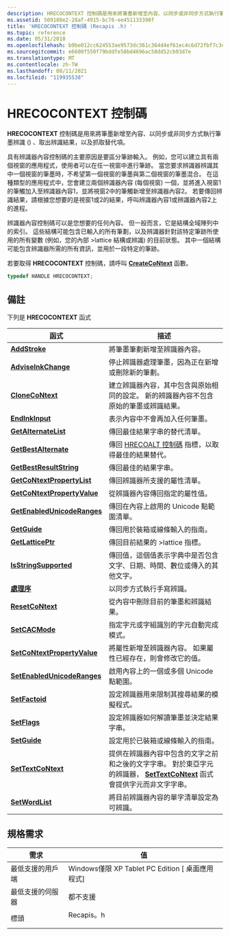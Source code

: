 ```yaml
---
description: HRECOCONTEXT 控制碼是用來將筆墨新增至內容、以同步或非同步方式執行筆墨辨識 () 、取出辨識結果，以及抓取替代項。
ms.assetid: 509188e2-28af-4915-bc76-ee451133398f
title: 'HRECOCONTEXT 控制碼 (Recapis .h) '
ms.topic: reference
ms.date: 05/31/2018
ms.openlocfilehash: b9be012cc624553ae9573dc361c364d4ef61ec4c6d72fbf7c3eb2168c3ccb290
ms.sourcegitcommit: e6600f550f79bddfe58bd4696ac50dd52cb03d7e
ms.translationtype: MT
ms.contentlocale: zh-TW
ms.lasthandoff: 08/11/2021
ms.locfileid: "119935538"
---
```

# <a name="hrecocontext-handle"></a>HRECOCONTEXT 控制碼

**HRECOCONTEXT** 控制碼是用來將筆墨新增至內容、以同步或非同步方式執行筆墨辨識 () 、取出辨識結果，以及抓取替代項。

具有辨識器內容控制碼的主要原因是要區分筆跡輸入。 例如，您可以建立具有兩個視窗的應用程式，使用者可以在任一視窗中進行筆跡。 當您要求辨識器辨識其中一個視窗的筆墨時，不希望第一個視窗的筆墨與第二個視窗的筆墨混合。 在這種類型的應用程式中，您會建立兩個辨識器內容 (每個視窗) 一個，並將進入視窗1的筆觸加入至辨識器內容1，並將視窗2中的筆觸新增至辨識器內容2。 若要傳回辨識結果，請根據您想要的是視窗1或2的結果，呼叫辨識器內容1或辨識器內容2上的進程。

辨識器內容控制碼可以是您想要的任何內容。 但一般而言，它是結構全域陣列中的索引。 這些結構可能包含已輸入的所有筆劃，以及辨識器針對該特定筆跡所使用的所有變數 (例如，您的內部 >lattice 結構或辨識) 的目前狀態。 其中一個結構可能包含辨識器所需的所有資訊，並用於一段特定的筆跡。

若要取得 **HRECOCONTEXT** 控制碼，請呼叫 [**CreateCoNtext**](/windows/desktop/api/recapis/nf-recapis-createcontext) 函數。


```C++
typedef HANDLE HRECOCONTEXT;
```



## <a name="remarks"></a>備註

下列是 **HRECOCONTEXT** 函式



| 函式                                                            | 描述                                                                                                                                                                                                                                                 |
|---------------------------------------------------------------------|-------------------------------------------------------------------------------------------------------------------------------------------------------------------------------------------------------------------------------------------------------------|
| [**AddStroke**](/windows/desktop/api/recapis/nf-recapis-addstroke)                                      | 將筆墨筆劃新增至辨識器內容。<br/>                                                                                                                                                                                                    |
| [**AdviseInkChange**](/windows/desktop/api/recapis/nf-recapis-adviseinkchange)                          | 停止辨識器處理筆墨，因為正在新增或刪除新的筆劃。<br/>                                                                                                                                                         |
| [**CloneCoNtext**](/windows/desktop/api/recapis/nf-recapis-clonecontext)                                | 建立辨識器內容，其中包含與原始相同的設定。 新的辨識器內容不包含原始的筆墨或辨識結果。<br/>                                                                        |
| [**EndInkInput**](/windows/desktop/api/msinkaut/nf-msinkaut-iinkrecognizercontext-endinkinput)             | 表示內容中不會再加入任何筆墨。<br/>                                                                                                                                                                                         |
| [**GetAlternateList**](/previous-versions/windows/desktop/legacy/ms698163(v=vs.85))                        | 傳回最佳結果字串的替代清單。<br/>                                                                                                                                                                                         |
| [**GetBestAlternate**](/previous-versions/windows/desktop/legacy/ms699575(v=vs.85))                        | 傳回 [HRECOALT 控制碼](hrecoalt-handle.md) 指標，以取得最佳的結果替代。<br/>                                                                                                                                                         |
| [**GetBestResultString**](/windows/desktop/api/recapis/nf-recapis-getbestresultstring)                  | 傳回最佳的結果字串。<br/>                                                                                                                                                                                                                  |
| [**GetCoNtextPropertyList**](/windows/desktop/api/recapis/nf-recapis-getcontextpropertylist)            | 傳回辨識器所支援的屬性清單。<br/>                                                                                                                                                                                            |
| [**GetCoNtextPropertyValue**](/windows/desktop/api/recapis/nf-recapis-getcontextpropertyvalue)          | 從辨識器內容傳回指定的屬性值。<br/>                                                                                                                                                                                  |
| [**GetEnabledUnicodeRanges**](/windows/desktop/api/recapis/nf-recapis-getenabledunicoderanges)          | 傳回在內容上啟用的 Unicode 點範圍清單。<br/>                                                                                                                                                                                   |
| [**GetGuide**](/windows/desktop/api/recapis/nf-recapis-getguide)                                        | 傳回用於裝箱或線條輸入的指南。<br/>                                                                                                                                                                                                 |
| [**GetLatticePtr**](/windows/desktop/api/recapis/nf-recapis-getlatticeptr)                              | 傳回目前結果的 >lattice 指標。<br/>                                                                                                                                                                                        |
| [**IsStringSupported**](/windows/desktop/api/msinkaut/nf-msinkaut-iinkrecognizercontext-isstringsupported) | 傳回值，這個值表示字典中是否包含文字、日期、時間、數位或傳入的其他文字。<br/>                                                                                                               |
| [**處理序**](/windows/desktop/api/recapis/nf-recapis-process)                                          | 以同步方式執行手寫辨識。<br/>                                                                                                                                                                                                          |
| [**ResetCoNtext**](/windows/desktop/api/recapis/nf-recapis-resetcontext)                                | 從內容中刪除目前的筆墨和辨識結果。<br/>                                                                                                                                                                                |
| [**SetCACMode**](/windows/desktop/api/recapis/nf-recapis-setcacmode)                                    | 指定字元或字組識別的字元自動完成模式。<br/>                                                                                                                                                                         |
| [**SetCoNtextPropertyValue**](/windows/desktop/api/recapis/nf-recapis-setcontextpropertyvalue)          | 將屬性新增至辨識器內容。 如果屬性已經存在，則會修改它的值。<br/>                                                                                                                                                  |
| [**SetEnabledUnicodeRanges**](/windows/desktop/api/recapis/nf-recapis-setenabledunicoderanges)          | 啟用內容上的一個或多個 Unicode 點範圍。<br/>                                                                                                                                                                                         |
| [**SetFactoid**](/windows/desktop/api/recapis/nf-recapis-setfactoid)                                    | 設定辨識器用來限制其搜尋結果的模擬程式。<br/>                                                                                                                                                                       |
| [**SetFlags**](/windows/desktop/api/recapis/nf-recapis-setflags)                                        | 設定辨識器如何解讀筆墨並決定結果字串。<br/>                                                                                                                                                                     |
| [**SetGuide**](/windows/desktop/api/recapis/nf-recapis-setguide)                                        | 設定用於已裝箱或線條輸入的指南。<br/>                                                                                                                                                                                                  |
| [**SetTextCoNtext**](/windows/desktop/api/recapis/nf-recapis-settextcontext)                            | 提供在辨識器內容中包含的文字之前和之後的文字字串。 對於東亞字元的辨識器， [**SetTextCoNtext**](/windows/desktop/api/recapis/nf-recapis-settextcontext) 函式會提供字元而非文字字串。<br/> |
| [**SetWordList**](/windows/desktop/api/recapis/nf-recapis-setwordlist)                                  | 將目前辨識器內容的單字清單設定為可辨識。<br/>                                                                                                                                                                              |



 

## <a name="requirements"></a>規格需求



| 需求 | 值 |
|-------------------------------------|--------------------------------------------------------------------------------------|
| 最低支援的用戶端<br/> | Windows僅限 XP Tablet PC Edition \[ 桌面應用程式\]<br/>                        |
| 最低支援的伺服器<br/> | 都不支援<br/>                                                            |
| 標頭<br/>                   | <dl> <dt>Recapis。h</dt> </dl> |



 

